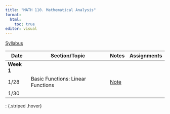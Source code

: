 ```yaml
---
title: "MATH 110. Mathematical Analysis"
format: 
  html:
    toc: true
editor: visual
---
```





[Syllabus](../syllabus.html)

| Date       | Section/Topic | Notes | Assignments |
|------------|---------------|-------|-------------|
| **Week 1** |               |       |             |
| 1/28 | Basic Functions: Linear Functions  | [Note](notes/note1.pdf)  |  |
| 1/30       |               |       |             |

: {.striped .hover}

